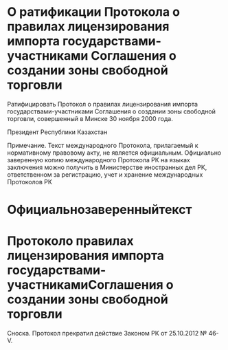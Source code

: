 # О ратификации Протокола о правилах лицензирования импорта государствами-участниками Соглашения о создании зоны свободной торговли

Ратифицировать Протокол о правилах лицензирования импорта государствами-участниками Соглашения о создании зоны свободной торговли, совершенный в Минске 30 ноября 2000 года.

Президент Республики Казахстан

Примечание. Текст международного Протокола, прилагаемый к нормативному правовому акту, не является официальным. Официально заверенную копию международного Протокола РК на языках заключения можно получить в Министерстве иностранных дел РК, ответственном за регистрацию, учет и хранение международных Протоколов РК

# Официальнозаверенныйтекст

# Протоколо правилах лицензирования импорта государствами-участникамиСоглашения о создании зоны свободной торговли

Сноска. Протокол прекратил действие Законом РК от 25.10.2012 № 46-V.

